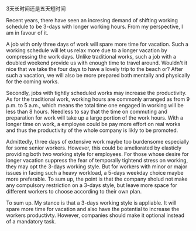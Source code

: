 3天长时间还是五天短时间

Recent years, there have seen an incresing demand of shifting working schedule to be 3-days with longer working hours. From my perspective, I am in favour of it.

A job with only three days of work will spare more time for vacation. Such a working schedule will let us relax more due to a longer vacation by compressing the work days. 
Unlike traditional works, such a job with a doubled weekend provide us with enough time to travel around. Wouldn't it nice that 
we take the four days to have a lovely trip to the beach or? After such a vacation, we will also be more prepared both mentally and physically for the coming works.

Secondly, jobs with tightly scheduled works may increase the productivity. As for the traditional work, working hours are commonly arranged as from 9 p.m. to 5 a.m.,
which means the total time one engaged in working will be less than 8 hours. Needless to say that the time on commuting and preparation for work will take up a large
portion of the work hours. With a longer time on work, a employee could be pay more effort on real works and thus the productivity of the whole company is likly to 
be promoted.

Admittedly, three days of extensive work maybe too burdensome especially for some senior workers. However, this could be ameliorated by elasticly providing both two working style 
for employees. For those whose desire for longer vacation suppress the fear of temporally tightend stress on working, they may opt the 3-days working style.
But for workers with minor or major issues in facing such a heavy workload, a 5-days weekday choice maybe more preferable. To sum up, the point is that the company sholud 
not make any compulsory restriction on a 3-days style, but leave more space for different workers to choose according to their own plan.

To sum up. My stance is that a 3-days working style is appliable. It will spare more time for vacation and also have the potential to increase the workers productivty.
However, companies should make it optional instead of a mandatory task.